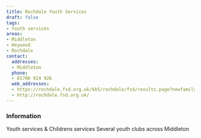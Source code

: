 ```yaml
---
title: Rochdale Youth Services
draft: false
tags:
- Youth services
areas:
- Middleton
- Heywood
- Rochdale
contact:
  addresses:
  - Middleton
  phone:
  - 01706 924 926
  web_addresses:
  - https://rochdale.fsd.org.uk/kb5/rochdale/fsd/results.page?newfamilychannel=0&qt=youth+clubs&term=middleon&sorttype=distance
  - http://rochdale.fsd.org.uk/
---
```


### Information
Youth services & Childrens services
Several youth clubs across Middleton

